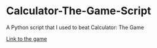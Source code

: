# Calculator-The-Game-Script
A Python script that I used to beat Calculator: The Game

<a href="https://play.google.com/store/apps/details?id=com.sm.calculateme&hl=en">Link to the game</a>
